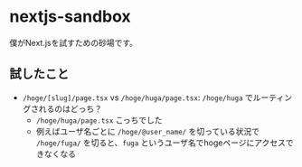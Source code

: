# nextjs-sandbox

僕がNext.jsを試すための砂場です。

## 試したこと

- `/hoge/[slug]/page.tsx` vs `/hoge/huga/page.tsx`: `/hoge/huga` でルーティングされるのはどっち？
    - `/hoge/huga/page.tsx` こっちでした
    - 例えばユーザ名ごとに `/hoge/@user_name/` を切っている状況で `/hoge/fuga/` を切ると、`fuga` というユーザ名でhogeページにアクセスできなくなる

